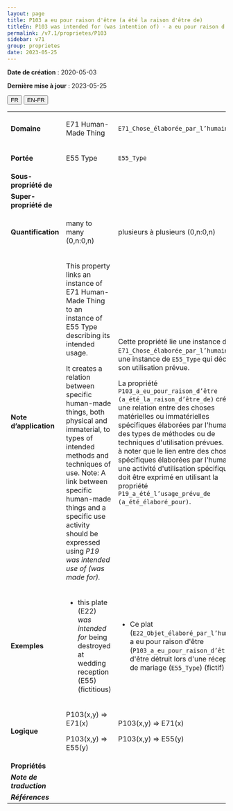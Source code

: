 ```yaml
---
layout: page
title: P103 a eu pour raison d'être (a été la raison d'être de)
titleEn: P103 was intended for (was intention of) - a eu pour raison d'être (a été la raison d'être de)
permalink: /v7.1/proprietes/P103
sidebar: v71
group: proprietes
date: 2023-05-25
---
```


**Date de création** : 2020-05-03

**Dernière mise à jour** : 2023-05-25

<div class="lang-buttons">
 <button id="fr" class="activate">FR</button>
 <button id="en-fr">EN-FR</button>
</div>

<table>
<tbody>
<tr>
<td><strong>Domaine</strong></td>
<td class="en">
<p>E71 Human-Made Thing</p>
</td>
<td>
<p><code class="language-plaintext highlighter-rouge">E71_Chose_élaborée_par_l’humain</code></p>
</td>
</tr>
<tr>
<td><strong>Portée</strong></td>
<td class="en">
<p>E55 Type</p>
</td>
<td>
<p><code class="language-plaintext highlighter-rouge">E55_Type</code></p>
</td>
</tr>
<tr>
<td><strong>Sous-propriété de</strong></td>
<td class="en">
</td>
<td>
</td>
</tr>
<tr>
<td><strong>Super-propriété de</strong></td>
<td class="en">
</td>
<td>
</td>
</tr>
<tr>
<td><strong>Quantification</strong></td>
<td class="en">
<p>many to many (0,n:0,n)</p>
</td>
<td>
<p>plusieurs à plusieurs (0,n:0,n)</p>
</td>
</tr>
<tr>
<td><strong>Note d’application</strong></td>
<td class="en">
<p>This property links an instance of E71 Human-Made Thing to an instance of E55 Type describing its intended usage. </p>
<p>It creates a relation between specific human-made things, both physical and immaterial, to types of intended methods and techniques of use. Note: A link between specific human-made things and a specific use activity should be expressed using <em>P19</em> <em>was intended use of (was made for).</em></p>
</td>
<td>
<p>Cette propriété lie une instance de <code class="language-plaintext highlighter-rouge">E71_Chose_élaborée_par_l’humain</code> à une instance de <code class="language-plaintext highlighter-rouge">E55_Type</code> qui décrit son utilisation prévue.</p>
<p>La propriété <code class="language-plaintext highlighter-rouge">P103_a_eu_pour_raison_d’être (a_été_la_raison_d’être_de)</code> crée une relation entre des choses matérielles ou immatérielles spécifiques élaborées par l'humain et des types de méthodes ou de techniques d'utilisation prévues. Il est à noter que le lien entre des choses spécifiques élaborées par l'humain et une activité d'utilisation spécifique doit être exprimé en utilisant la propriété <code class="language-plaintext highlighter-rouge">P19_a_été_l’usage_prévu_de (a_été_élaboré_pour)</code>.</p>
</td>
</tr>
<tr>
<td><strong>Exemples</strong></td>
<td class="en">
<ul>
<li><p>this plate (E22) <em>was intended for</em> being destroyed at wedding reception (E55) (fictitious)</p>
</li>
</ul>
</td>
<td>
<ul>
<li><p>Ce plat (<code class="language-plaintext highlighter-rouge">E22_Objet_élaboré_par_l’humain</code>) a eu pour raison d'être (<code class="language-plaintext highlighter-rouge">P103_a_eu_pour_raison_d’être</code>) d'être détruit lors d'une réception de mariage (<code class="language-plaintext highlighter-rouge">E55_Type</code>) (fictif)</p>
</li>
</ul>
</td>
</tr>
<tr>
<td><strong>Logique</strong></td>
<td class="en">
<p>P103(x,y) ⇒ E71(x)</p>
<p>P103(x,y) ⇒ E55(y)</p>
</td>
<td>
<p>P103(x,y) ⇒ E71(x)</p>
<p>P103(x,y) ⇒ E55(y)</p>
</td>
</tr>
<tr>
<td><strong>Propriétés</strong></td>
<td class="en">
</td>
<td>
</td>
</tr>
<tr>
<td><strong><em>Note de traduction</em></strong></td>
<td colspan="2">
</td>
</tr>
<tr>
<td><strong><em>Références</em></strong></td>
<td colspan="2">
</td>
</tr>
</tbody>
</table>

